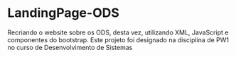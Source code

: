 # LandingPage-ODS
Recriando o website sobre os ODS, desta vez, utilizando XML, JavaScript e componentes do bootstrap. Este projeto foi designado na disciplina de PW1 no curso de Desenvolvimento de Sistemas
